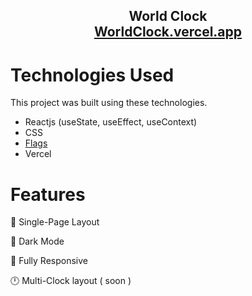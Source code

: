 <h2 align="center">
   World Clock<br/>
   <a href="https://soliman.vercel.app/" target="_blank">WorldClock.vercel.app</a>
 </h2>

# Technologies Used

This project was built using these technologies.
    
<ul>
   <li>Reactjs (useState, useEffect, useContext)</li>
   <li>CSS</li>
   <li>
        <a href="https://flagicons.lipis.dev/" target="_blank">Flags</a>
   </li>
   <li>Vercel</li>
</ul>

# Features

📖 Single-Page Layout

🌙 Dark Mode

📱 Fully Responsive

🕛 Multi-Clock layout ( soon )
